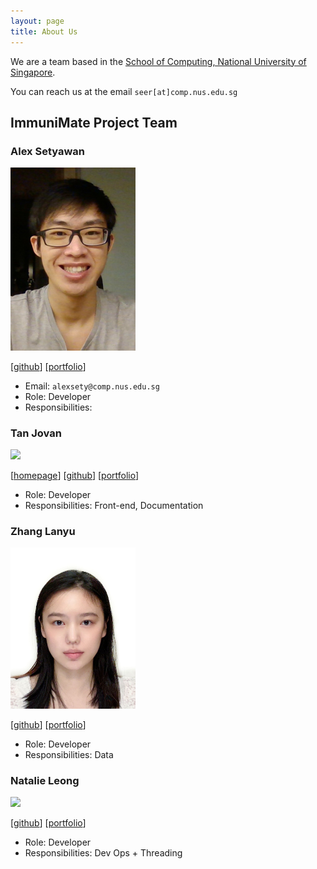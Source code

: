```yaml
---
layout: page
title: About Us
---
```


We are a team based in the [School of Computing, National University of Singapore](http://www.comp.nus.edu.sg).

You can reach us at the email `seer[at]comp.nus.edu.sg`

## ImmuniMate Project Team

### Alex Setyawan

<img src="images/alex-setyawan.png.jpg" width="200px">

[[github](https://github.com/alex-setyawan)]
[[portfolio](team/johndoe.md)]

* Email: `alexsety@comp.nus.edu.sg`
* Role: Developer
* Responsibilities:

### Tan Jovan

<img src="images/johndoe.png" width="200px">

[[homepage](http:/jovantanyk.dev)]
[[github](https://github.com/jovantanyk)]
[[portfolio](team/johndoe.md)]

* Role: Developer
* Responsibilities: Front-end, Documentation


### Zhang Lanyu

<img src="images/zhang_lanyu.png" width="200px">

[[github](http://github.com/johndoe)] [[portfolio](team/johndoe.md)]

* Role: Developer
* Responsibilities: Data

### Natalie Leong

<img src="images/johndoe.png" width="200px">

[[github](http://github.com/johndoe)]
[[portfolio](team/johndoe.md)]

* Role: Developer
* Responsibilities: Dev Ops + Threading
